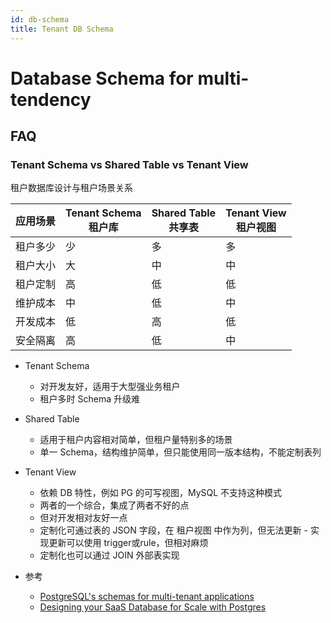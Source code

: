 ```yaml
---
id: db-schema
title: Tenant DB Schema
---
```


# Database Schema for multi-tendency

## FAQ
### Tenant Schema vs Shared Table vs Tenant View

租户数据库设计与租户场景关系

应用场景 | Tenant Schema<br/>租户库 | Shared Table<br/>共享表 | Tenant View<br/>租户视图
----|----|----|----
租户多少    | 少 | 多 | 多
租户大小    | 大 | 中 | 中
租户定制    | 高 | 低 | 低
维护成本    | 中 | 低 | 中
开发成本    | 低 | 高 | 低
安全隔离    | 高 | 低 | 中

* Tenant Schema
  * 对开发友好，适用于大型强业务租户
  * 租户多时 Schema 升级难
* Shared Table
  * 适用于租户内容相对简单，但租户量特别多的场景
  * 单一 Schema，结构维护简单，但只能使用同一版本结构，不能定制表列
* Tenant View
  * 依赖 DB 特性，例如 PG 的可写视图，MySQL 不支持这种模式
  * 两者的一个综合，集成了两者不好的点
  * 但对开发相对友好一点
  * 定制化可通过表的 JSON 字段，在 租户视图 中作为列，但无法更新 - 实现更新可以使用 trigger或rule，但相对麻烦
  * 定制化也可以通过 JOIN 外部表实现

* 参考
  * [PostgreSQL's schemas for multi-tenant applications](https://stackoverflow.com/questions/44524364)
  * [Designing your SaaS Database for Scale with Postgres](https://docs.citusdata.com/en/latest/articles/designing_saas.html)
